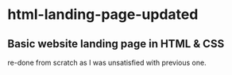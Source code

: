 # html-landing-page-updated

## Basic website landing page in HTML & CSS
re-done from scratch as I was unsatisfied with previous one.
